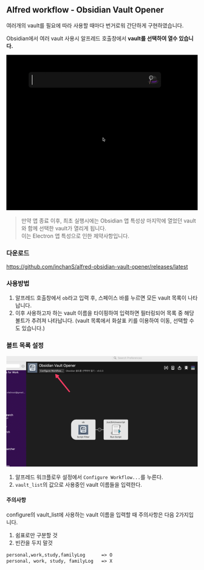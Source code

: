 ## Alfred workflow - Obsidian Vault Opener
여러개의 vault를 필요에 따라 사용할 때마다 번거로워 간단하게 구현하였습니다.  

Obsidian에서 여러 vault 사용시 알프레드 호출창에서 **vault를 선택하여 열수 있습니다.**   

![preview](/assets/obsidian-vault-opener.gif)  

> 만약 앱 종료 이후, 최초 실행시에는 Obsidian 앱 특성상 마지막에 열었던 vault와 함께 선택한 vault가 열리게 됩니다.  
> 이는 Electron 앱 특성으로 인한 제약사항입니다. 

### 다운로드
https://github.com/inchanS/alfred-obsidian-vault-opener/releases/latest  

### 사용방법
1. 알프레드 호출창에서 `ob`라고 입력 후, 스페이스 바를 누르면 모든 vault 목록이 나타납니다.
2. 이후 사용하고자 하는 vault 이름을 타이핑하여 입력하면 필터링되어 목록 중 해당볼트가 추려져 나타납니다.
   (vault 목록에서 화살표 키를 이용하여 이동, 선택할 수도 있습니다.)


### 볼트 목록 설정
![Configure Workflow...](/assets/SCR-20250104-iabx.png)

1. 알프레드 워크플로우 설정에서 `Configure Workflow...`를 누른다.
2. `vault_list`의 값으로 사용중인 vault 이름들을 입력한다.

#### 주의사항
configure의 vault_list에 사용하는 vault 이름을 입력할 때 주의사항은 다음 2가지입니다.
1. 쉼표로만 구분할 것
2. 빈칸을 두지 말것

```
personal,work,study,familyLog      => O
personal, work, study, familyLog   => X
```

